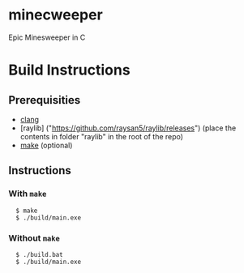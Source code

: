 # minecweeper
Epic Minesweeper in C

# Build Instructions
## Prerequisities
- [clang]("https://github.com/llvm/llvm-project/releases/")
- [raylib] ("https://github.com/raysan5/raylib/releases") (place the contents in folder "raylib" in the root of the repo)
- [make]("https://gnuwin32.sourceforge.net/packages/make.htm") (optional)

## Instructions
### With `make`
```console
  $ make
  $ ./build/main.exe
```
### Without `make`
```console
  $ ./build.bat
  $ ./build/main.exe
```
